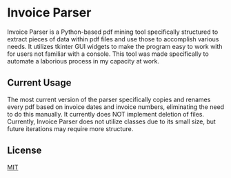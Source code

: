 # Invoice Parser

Invoice Parser is a Python-based pdf mining tool specifically structured to extract pieces of data within pdf files and use those to accomplish various needs.
It utilizes tkinter GUI widgets to make the program easy to work with for users not familiar with a console.
This tool was made specifically to automate a laborious process in my capacity at work.

## Current Usage

The most current version of the parser specifically copies and renames every pdf based on invoice dates and invoice numbers, eliminating the need to do this manually. It currently does NOT implement deletion of files.
Currently, Invoice Parser does not utilize classes due to its small size, but future iterations may require more structure.

## License

[MIT](https://choosealicense.com/licenses/mit/)
